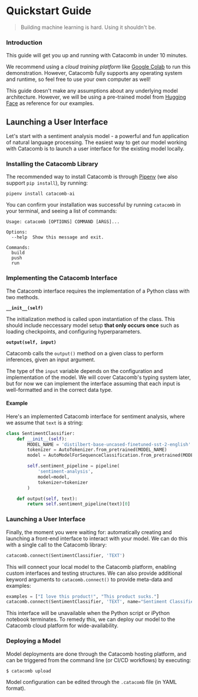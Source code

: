 # Quickstart Guide
> Building machine learning is hard. Using it shouldn't be.

### Introduction

This guide will get you up and running with Catacomb in under 10 minutes. 

We recommend using a *cloud training platform* like [Google Colab](https://colab.research.google.com) to run this demonstration. However, Catacomb fully supports any operating system and runtime, so feel free to use your own computer as well!

This guide doesn't make any assumptions about any underlying model architecture. However,
we will be using a pre-trained model from [Hugging Face](https://huggingface.co/distilbert-base-uncased-finetuned-sst-2-english) as reference for our examples.

## Launching a User Interface

Let's start with a sentiment analysis model - a powerful and fun application of natural language processing. The easiest way to get our model working with Catacomb is to launch a user interface for the existing model locally.

### Installing the Catacomb Library

The recommended way to install Catacomb is through [Pipenv](https://pipenv-fork.readthedocs.io/en/latest/) (we also support `pip install`), by running:

```
pipenv install catacomb-ai
```

You can confirm your installation was successful by running `catacomb` in your terminal, and seeing a list of commands:

```
Usage: catacomb [OPTIONS] COMMAND [ARGS]...

Options:
  --help  Show this message and exit.

Commands:
  build
  push
  run
  ```

### Implementing the Catacomb Interface

The Catacomb interface requires the implementation of a Python class with two methods.

**`__init__(self)`**

The initialization method is called upon instantiation of the class. This should include neccessary model setup **that only occurs once** such as loading checkpoints, and configuring hyperparameters.

**`output(self, input)`**

Catacomb calls the `output()` method on a given class to perform inferences, given an input argument.

The type of the `input` variable depends on the configuration and implementation of the model. We will cover Catacomb's typing system later, but for now we can implement the interface assuming that each input is well-formatted and in the correct data type.

#### Example

Here's an implemented Catacomb interface for sentiment analysis, where we assume that `text` is a string:

```python
class SentimentClassifier:
    def __init__(self):
        MODEL_NAME = 'distilbert-base-uncased-finetuned-sst-2-english'
        tokenizer = AutoTokenizer.from_pretrained(MODEL_NAME)
        model = AutoModelForSequenceClassification.from_pretrained(MODEL_NAME)

        self.sentiment_pipeline = pipeline(
            'sentiment-analysis',
            model=model,
            tokenizer=tokenizer
        )

    def output(self, text):
        return self.sentiment_pipeline(text)[0]
```

### Launching a User Interface

Finally, the moment you were waiting for: automatically creating and launching a front-end interface to interact with your model. We can do this with a single call to the Catacomb library:

```python
catacomb.connect(SentimentClassifier, 'TEXT')
```

This will connect your local model to the Catacomb platform, enabling custom interfaces and testing structures. We can also provide additional keyword arguments to `catacomb.connect()` to provide meta-data and examples:

```python
examples = ["I love this product!", "This product sucks."]
catacomb.connect(SentimentClassifier, 'TEXT', name="Sentiment Classifier", examples=examples)
```

This interface will be unavailable when the Python script or iPython notebook terminates. To remedy this, we can deploy our model to the Catacomb cloud platform for wide-availability.

### Deploying a Model

Model deployments are done through the Catacomb hosting platform, and can be triggered from the command line (or CI/CD workflows) by executing:

```bash
$ catacomb upload
```

Model configuration can be edited through the `.catacomb` file (in YAML format).